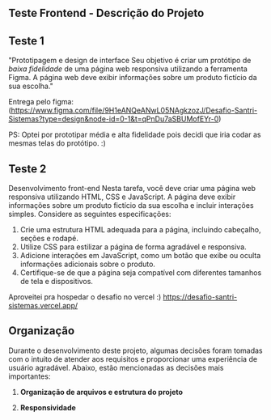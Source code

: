 ## Teste Frontend - Descrição do Projeto

## Teste 1
"Prototipagem e design de interface Seu objetivo é criar um protótipo de *baixa fidelidade* de uma página web responsiva utilizando a
 ferramenta Figma. A página web deve exibir informações sobre um produto fictício da sua escolha."
 
 Entrega pelo figma:
(https://www.figma.com/file/9H1eANQeANwL05NAgkzozJ/Desafio-Santri-Sistemas?type=design&node-id=0-1&t=qPnDu7aSBUMofEYr-0)

PS: Optei por prototipar média e alta fidelidade pois decidi que iria codar as mesmas telas do protótipo. :)

## Teste 2

Desenvolvimento front-end Nesta tarefa, você deve criar uma página web responsiva utilizando HTML, CSS e JavaScript. A página deve
exibir informações sobre um produto fictício da sua escolha e incluir interações simples. Considere as seguintes especificações:
1. Crie uma estrutura HTML adequada para a página, incluindo cabeçalho, seções e rodapé.
2. Utilize CSS para estilizar a página de forma agradável e responsiva.
3. Adicione interações em JavaScript, como um botão que exibe ou oculta informações adicionais sobre o produto.
4. Certifique-se de que a página seja compatível com diferentes tamanhos de tela e dispositivos.

Aproveitei pra hospedar o desafio no vercel :)
https://desafio-santri-sistemas.vercel.app/

## Organização

Durante o desenvolvimento deste projeto, algumas decisões foram tomadas com o intuito de atender aos requisitos e proporcionar uma experiência de usuário agradável. Abaixo, estão mencionadas as decisões mais importantes:

1. **Organização de arquivos e estrutura do projeto**

2. **Responsividade**


